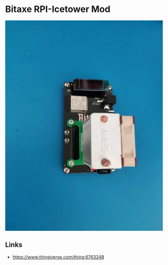 # Bitaxe RPI-Icetower Mod

![Bitaxe RPI-Icetower Mod](./preview.webp)

## Links

- https://www.thingiverse.com/thing:6763248

